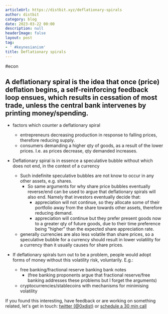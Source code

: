 ```yaml
---
articleUrl: https://distbit.xyz/deflationary-spirals
author: distbit
category: blog
date: 2023-03-22 00:00
description: null
headerImage: false
layout: post
tag:
- ' #keynesianism'
title: Deflationary spirals
---
```


#econ 

## A deflationary spiral is the idea that once (price) deflation begins, a self-reinforcing feedback loop ensues, which results in cessation of most trade, unless the central bank intervenes by printing money/spending.


- factors which counter a deflationary spiral
	- entrepreneurs decreasing production in response to falling prices, therefore reducing supply.  
	- consumers demanding a higher qty of goods, as a result of the lower prices. I.e. as prices decrease, qty demanded increases.

- Deflationary spiral is in essence a speculative bubble without which does not end, in the context of a currency
	- Such indefinite speculative bubbles are not know to occur in any other assets, e.g. shares.
		- So same arguments for why share price bubbles eventually reverse/end can be used to argue that deflationary spirals will also end. Namely that investors eventually decide that:
			- appreciation will not continue, so they allocate some of their portfolio away from the share towards other assets, therefore reducing demand.
			- appreciation will continue but they prefer present goods now to a greater qty of future goods, due to their time preference being "higher" than the expected share appreciation rate.
	- generally currencies are also less volatile than share prices, so a speculative bubble for a currency should result in lower volatility for a currency than it usually causes for share prices.

- If deflationary spirals turn out to be a problem, people would adopt forms of money without this volatility risk, voluntarily. E.g.: 
	- free banking/fractional reserve banking bank notes
		- (free banking proponents argue that fractional reserve/free banking addresses these problems but I forget the arguments)
	- cryptocurrencies/stablecoins with mechanisms for minimising volatility

If you found this interesting, have feedback or are working on something related, let's get in touch: [twitter (@0xdist)](https://twitter.com/0xdist) or [schedule a 30 min call](https://cal.com/distbit/30min)